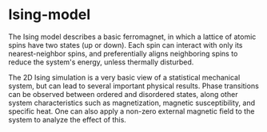 # Ising-model

The Ising model describes a basic ferromagnet, in which a lattice of atomic spins have two states (up or down). Each spin can interact with only its nearest-neighbor spins, and preferentially aligns neighboring spins to reduce the system's energy, unless thermally disturbed. 

The 2D Ising simulation is a very basic view of a statistical mechanical system, but can lead to several important physical results. Phase transitions can be observed between ordered and disordered states, along other system characteristics such as magnetization, magnetic susceptibility, and specific heat. One can also apply a non-zero external magnetic field to the system to analyze the effect of this.
